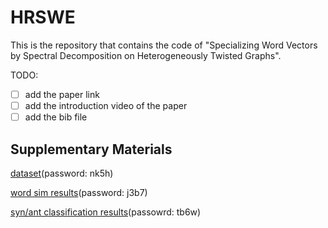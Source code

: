 # HRSWE

This is the repository that contains the code of "Specializing Word Vectors by Spectral Decomposition on Heterogeneously Twisted Graphs".

TODO:

- [ ] add the paper link
- [ ] add the introduction video of the paper
- [ ] add the bib file 

## Supplementary Materials

[dataset](https://pan.baidu.com/s/1E4FDEZ1RDE0VWLexQe7vBQ)(password: nk5h)

[word sim results](https://pan.baidu.com/s/14jNKQoSB4cLiUlZhgbP4_Q)(password: j3b7)

[syn/ant classification results](https://pan.baidu.com/s/13fl95K8iAqJR12haA9NXCQ)(passowrd: tb6w)
